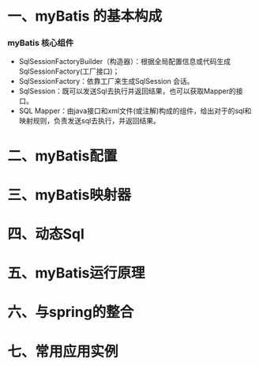 # 一、myBatis 的基本构成

### myBatis 核心组件
- SqlSessionFactoryBuilder（构造器）：根据全局配置信息或代码生成SqlSessionFactory(工厂接口)；
- SqlSessionFactory：依靠工厂来生成SqlSession 会话。
- SqlSession：既可以发送Sql去执行并返回结果，也可以获取Mapper的接口。
- SQL Mapper：由java接口和xml文件(或注解)构成的组件，给出对于的sql和映射规则，负责发送sql去执行，并返回结果。

# 二、myBatis配置

# 三、myBatis映射器

# 四、动态Sql

# 五、myBatis运行原理

# 六、与spring的整合

# 七、常用应用实例